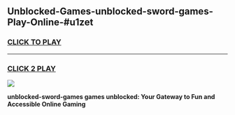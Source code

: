 
## Unblocked-Games-unblocked-sword-games-Play-Online-#u1zet
<h3>
<a href="https://premium.freeplayer.one?title=unblocked-sword-games&ref=27F">CLICK TO PLAY</a></h3>
<hr>

<h3>
<a href="https://premium.freeplayer.one?title=unblocked-sword-games&ref=27F">CLICK 2 PLAY</a>
  
</h3>

<a href="https://premium.freeplayer.one?title=unblocked-sword-games&ref=27F"><img src="https://clearcache.store/games.png"></a>


**unblocked-sword-games games unblocked: Your Gateway to Fun and Accessible Online Gaming**
